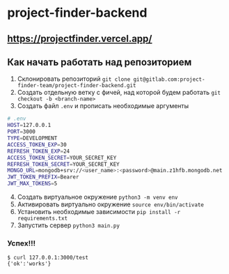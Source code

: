 # project-finder-backend

## https://projectfinder.vercel.app/ 

## Как начать работать над репозиторием

1. Склонировать репозиторий `git clone git@gitlab.com:project-finder-team/project-finder-backend.git`
2. Создать отдельную ветку с фичей, над которой будем работать `git checkout -b <branch-name>`
3. Создать файл `.env` и прописать необходимые аргументы

```bash
# .env
HOST=127.0.0.1
PORT=3000
TYPE=DEVELOPMENT
ACCESS_TOKEN_EXP=30
REFRESH_TOKEN_EXP=24
ACCESS_TOKEN_SECRET=YOUR_SECRET_KEY
REFRESH_TOKEN_SECRET=YOUR_SECRET_KEY
MONGO_URL=mongodb+srv://<user_name>:<password>@main.z1hfb.mongodb.net
JWT_TOKEN_PREFIX=Bearer
JWT_MAX_TOKENS=5
```

4. Создать виртуальное окружение `python3 -m venv env`
5. Активировать виртуально окружение `source env/bin/activate`
6. Установить необходимые зависимости `pip install -r requirements.txt`
7. Запустить сервер `python3 main.py`

### Успех!!!

```shell
$ curl 127.0.0.1:3000/test
{'ok':'works'}
```
